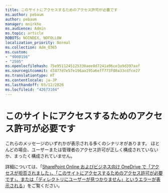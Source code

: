 ```yaml
---
title: このサイトにアクセスするためのアクセス許可が必要です
ms.author: pebaum
author: pebaum
manager: mnirkhe
ms.audience: Admin
ms.topic: article
ROBOTS: NOINDEX, NOFOLLOW
localization_priority: Normal
ms.collection: Adm_O365
ms.custom:
- "9000156"
- "2595"
ms.openlocfilehash: 75e9511245125330aee8d7241a96ce3a9d397aaf
ms.sourcegitcommit: d3477d7e57e196aa195a6eff773f08a33cdfce27
ms.translationtype: HT
ms.contentlocale: ja-JP
ms.lasthandoff: 03/12/2020
ms.locfileid: "42673104"
---
```

# <a name="you-need-permission-to-access-this-site"></a>このサイトにアクセスするためのアクセス許可が必要です

これらのメッセージのいずれかが表示される多くのシナリオがあります。 ほとんどの場合、ユーザーまたは管理者のアクセス許可が正しく構成されていないか、まったく構成されていません。 

詳細については、「[SharePoint Online およびビジネス向け OneDrive で「アクセスが拒否されました」、「このサイトにアクセスするためのアクセス許可が必要です」、または「ディレクトリにユーザーが見つかりません」というエラーが表示される](https://docs.microsoft.com/sharepoint/support/administration/access-denied-or-need-permission-error-sharepoint-online-or-onedrive-for-business)」をご覧ください。
